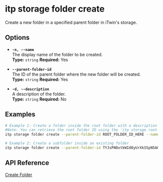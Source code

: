 # itp storage folder create

Create a new folder in a specified parent folder in iTwin's storage.

## Options

- **`-n, --name`**  
  The display name of the folder to be created.  
  **Type:** `string` **Required:** Yes

- **`--parent-folder-id`**  
  The ID of the parent folder where the new folder will be created.  
  **Type:** `string` **Required:** Yes

- **`-d, --description`**  
  A description of the folder.  
  **Type:** `string` **Required:** No

## Examples

```bash
# Example 1: Create a folder inside the root folder with a description
#Note: You can retrieve the root folder ID using the 'itp storage root-folder' command.
itp storage folder create --parent-folder-id ROOT_FOLDER_ID_HERE --name "Project Documents" --description "Folder for all project-related documents"

# Example 2: Create a subfolder inside an existing folder
itp storage folder create --parent-folder-id TYJsPN0xtkWId0yUrXkS5pN5AQzuullIkxz5aDnDJSI --name "Design Files"
```

## API Reference

[Create Folder](https://developer.bentley.com/apis/storage/operations/create-folder/)